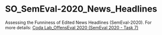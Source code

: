 # SO_SemEval-2020_News_Headlines
Assessing the Funniness of Edited News Headlines (SemEval-2020). For more details: [Coda Lab_OffensEval 2020 (SemEval 2020 - Task 7)](https://competitions.codalab.org/competitions/20970)
